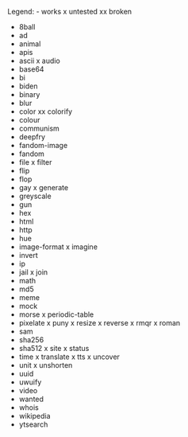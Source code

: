 Legend: - works x untested xx broken
- 8ball
- ad
- animal
- apis
- ascii
x audio
- base64
- bi
- biden
- binary
- blur
- color
xx colorify
- colour
- communism
- deepfry
- fandom-image
- fandom
- file
x filter
- flip
- flop
- gay
x generate
- greyscale
- gun
- hex
- html
- http
- hue
- image-format
x imagine
- invert
- ip
- jail
x join
- math
- md5
- meme
- mock
- morse
x periodic-table
- pixelate
x puny
x resize
x reverse
x rmqr
x roman
- sam
- sha256
- sha512
x site
x status
- time
x translate
x tts
x uncover
- unit
x unshorten
- uuid
- uwuify
- video
- wanted
- whois
- wikipedia
- ytsearch